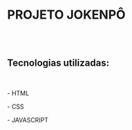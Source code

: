 <h1>PROJETO JOKENPÔ</h1>
<br>
<br>
<h2>Tecnologias utilizadas:</h2>
<br>
<p>- HTML</p>
<p>- CSS</p>
<p>- JAVASCRIPT</p>
<br>

